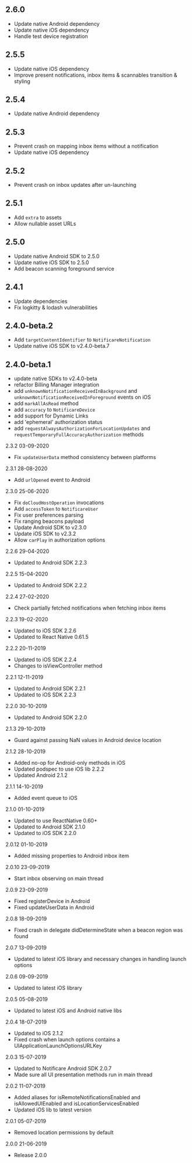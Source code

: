 ## 2.6.0
- Update native Android dependency
- Update native iOS dependency
- Handle test device registration

## 2.5.5
- Update native iOS dependency
- Improve present notifications, inbox items & scannables transition & styling

## 2.5.4
- Update native Android dependency

## 2.5.3
- Prevent crash on mapping inbox items without a notification
- Update native iOS dependency

## 2.5.2
- Prevent crash on inbox updates after un-launching

## 2.5.1
- Add `extra` to assets
- Allow nullable asset URLs

## 2.5.0
- Update native Android SDK to 2.5.0
- Update native iOS SDK to 2.5.0
- Add beacon scanning foreground service

## 2.4.1
- Update dependencies
- Fix logkitty & lodash vulnerabilities

## 2.4.0-beta.2
- Add `targetContentIdentifier` to `NotificareNotification`
- Update native iOS SDK to v2.4.0-beta.7

## 2.4.0-beta.1
- update native SDKs to v2.4.0-beta
- refactor Billing Manager integration
- add `unknownNotificationReceivedInBackground` and `unknownNotificationReceivedInForeground` events on iOS
- add `markAllAsRead` method
- add `accuracy` to `NotificareDevice`
- add support for Dynamic Links
- add 'ephemeral' authorization status
- add `requestAlwaysAuthorizationForLocationUpdates` and `requestTemporaryFullAccuracyAuthorization` methods

2.3.2 03-09-2020
- Fix `updateUserData` method consistency between platforms

2.3.1 28-08-2020
- Add `urlOpened` event to Android

2.3.0 25-06-2020
- Fix `doCloudHostOperation` invocations
- Add `accessToken` to `NotificareUser`
- Fix user preferences parsing
- Fix ranging beacons payload
- Update Android SDK to v2.3.0
- Update iOS SDK to v2.3.2
- Allow `carPlay` in authorization options

2.2.6 29-04-2020
- Updated to Android SDK 2.2.3

2.2.5 15-04-2020
- Updated to Android SDK 2.2.2

2.2.4 27-02-2020
- Check partially fetched notifications when fetching inbox items 

2.2.3 19-02-2020
- Updated to iOS SDK 2.2.6
- Updated to React Native 0.61.5

2.2.2 20-11-2019
- Updated to iOS SDK 2.2.4
- Changes to isViewController method

2.2.1 12-11-2019
- Updated to Android SDK 2.2.1
- Updated to iOS SDK 2.2.3

2.2.0 30-10-2019
- Updated to Android SDK 2.2.0

2.1.3 29-10-2019
- Guard against passing NaN values in Android device location

2.1.2 28-10-2019
- Added no-op for Android-only methods in iOS
- Updated podspec to use iOS lib 2.2.2
- Updated Android 2.1.2

2.1.1 14-10-2019
- Added event queue to iOS

2.1.0 01-10-2019
- Updated to use ReactNative 0.60+
- Updated to Android SDK 2.1.0
- Updated to iOS SDK 2.2.0

2.0.12 01-10-2019
- Added missing properties to Android inbox item

2.0.10 23-09-2019
- Start inbox observing on main thread

2.0.9 23-09-2019
- Fixed registerDevice in Android
- Fixed updateUserData in Android

2.0.8 18-09-2019
- Fixed crash in delegate didDetermineState when a beacon region was found

2.0.7 13-09-2019
- Updated to latest iOS library and necessary changes in handling launch options

2.0.6 09-09-2019
- Updated to latest iOS library

2.0.5 05-08-2019
- Updated to latest iOS and Android native libs

2.0.4 18-07-2019
- Updated to iOS 2.1.2
- Fixed crash when launch options contains a UIApplicationLaunchOptionsURLKey

2.0.3 15-07-2019
- Updated to Notificare Android SDK 2.0.7
- Made sure all UI presentation methods run in main thread

2.0.2 11-07-2019
- Added aliases for isRemoteNotificationsEnabled and isAllowedUIEnabled and isLocationServicesEnabled
- Updated iOS lib to latest version 

2.0.1 05-07-2019
- Removed location permissions by default

2.0.0 21-06-2019
- Release 2.0.0
